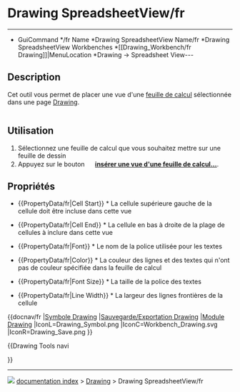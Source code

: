 # Drawing SpreadsheetView/fr
---
- GuiCommand   */fr   Name   *Drawing SpreadsheetView   Name/fr   *Drawing SpreadsheetView   Workbenches   *[[Drawing_Workbench/fr   Drawing]]|MenuLocation   *Drawing → Spreadsheet View---


</div>

## Description


<div class="mw-translate-fuzzy">

Cet outil vous permet de placer une vue d\'une [feuille de calcul](Spreadsheet_Workbench/fr.md) sélectionnée dans une page [Drawing](TechDraw_Workbench/fr.md).


</div>

<img alt="" src=images/Drawing_spreadsheetview.jpg  style="width   *640px;">

## Utilisation

1.  Sélectionnez une feuille de calcul que vous souhaitez mettre sur une feuille de dessin
2.  Appuyez sur le bouton **<img src="images/Drawing_SpreadsheetView.png" width=16px> [insérer une vue d'une feuille de calcul...](Drawing_SpreadsheetView/fr.md)**.

## Propriétés

-    {{PropertyData/fr|Cell Start}}   * La cellule supérieure gauche de la cellule doit être incluse dans cette vue

-    {{PropertyData/fr|Cell End}}   * La cellule en bas à droite de la plage de cellules à inclure dans cette vue

-    {{PropertyData/fr|Font}}   * Le nom de la police utilisée pour les textes

-    {{PropertyData/fr|Color}}   * La couleur des lignes et des textes qui n\'ont pas de couleur spécifiée dans la feuille de calcul

-    {{PropertyData/fr|Font Size}}   * La taille de la police des textes

-    {{PropertyData/fr|Line Width}}   * La largeur des lignes frontières de la cellule


<div class="mw-translate-fuzzy">


{{docnav/fr
|[Symbole Drawing](Drawing_Symbol/fr.md)
|[Sauvegarde/Exportation Drawing](Drawing_Save/fr.md)
|[Module Drawing](Drawing_Workbench/fr.md)
|IconL=Drawing_Symbol.png
|IconC=Workbench_Drawing.svg
|IconR=Drawing_Save.png
}}


</div>


{{Drawing Tools navi

}}



---
![](images/Right_arrow.png) [documentation index](../README.md) > [Drawing](Category_Drawing.md) > Drawing SpreadsheetView/fr
